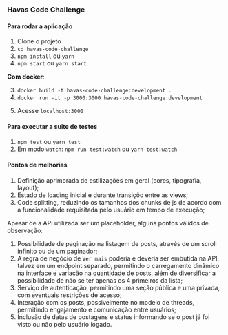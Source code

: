 ### Havas Code Challenge

#### Para rodar a aplicação

1. Clone o projeto
2. `cd havas-code-challenge`
3. `npm install` ou `yarn`
4. `npm start` ou `yarn start`

**Com docker**:

3. `docker build -t havas-code-challenge:development .`
4. `docker run -it -p 3000:3000 havas-code-challenge:development`

5) Acesse `localhost:3000`

#### Para executar a suite de testes

1. `npm test` ou `yarn test`
2. Em modo `watch`: `npm run test:watch` ou `yarn test:watch`

#### Pontos de melhorias

1. Definição aprimorada de estilizações em geral (cores, tipografia, layout);
2. Estado de loading inicial e durante transiçõo entre as views;
3. Code splitting, reduzindo os tamanhos dos chunks de js de acordo com a funcionalidade requisitada pelo usuário em tempo de execução;

Apesar de a API utilizada ser um placeholder, alguns pontos válidos de observação:

1. Possibilidade de paginação na listagem de posts, através de um scroll infinito ou de um paginador;
2. A regra de negócio de `Ver mais` poderia e deveria ser embutida na API, talvez em um endpoint separado, permitindo o carregamento dinâmico na interface e variação na quantidade de posts, além de diversificar a possibilidade de não se ter apenas os 4 primeiros da lista;
3. Serviço de autenticação, permitindo uma seção pública e uma privada, com eventuais restrições de acesso;
4. Interação com os posts, possivelmente no modelo de threads, permitindo engajamento e comunicação entre usuários;
5. Inclusão de datas de postagens e status informando se o post já foi visto ou não pelo usuário logado.
